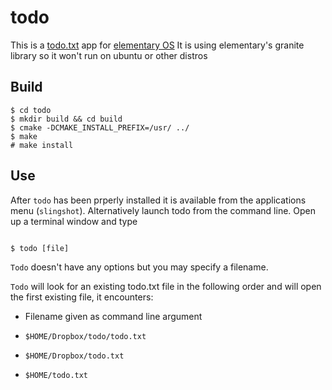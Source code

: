 # todo

This is a [todo.txt](http://todotxt.com) app for [elementary OS](http://elementaryos.org)
It is using elementary's granite library so it won't run on ubuntu or other distros

## Build

```
$ cd todo
$ mkdir build && cd build
$ cmake -DCMAKE_INSTALL_PREFIX=/usr/ ../
$ make
# make install
```
## Use

After `todo` has been prperly installed it is available from the applications menu (`slingshot`). Alternatively launch todo from the command line. Open up a terminal window and type

```

$ todo [file]

```

`Todo` doesn't have any options but you may specify a filename.

`Todo` will look for an existing todo.txt file in the following order and will open the first existing file, it encounters:

- Filename given as command line argument

- `$HOME/Dropbox/todo/todo.txt`

- `$HOME/Dropbox/todo.txt`

- `$HOME/todo.txt`


